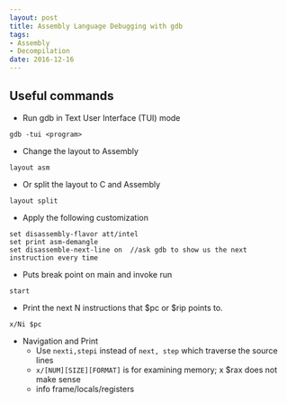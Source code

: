 ```yaml
---
layout: post
title: Assembly Language Debugging with gdb
tags:
- Assembly
- Decompilation
date: 2016-12-16
---
```


## Useful commands

- Run gdb in Text User Interface (TUI) mode
```shell
gdb -tui <program>
```

- Change the layout to Assembly
```
layout asm
```
- Or split the layout to C and Assembly
```
layout split
```
- Apply the following customization
```
set disassembly-flavor att/intel
set print asm-demangle
set disassemble-next-line on  //ask gdb to show us the next instruction every time
```
- Puts break point on main and invoke run
```
start
```
- Print the next N instructions that $pc or $rip points to.
```
x/Ni $pc
```
- Navigation and Print
  - Use `nexti,stepi` instead of `next, step` which traverse the source lines
  - `x/[NUM][SIZE][FORMAT]` is for examining memory; x $rax does not make sense
  - info frame/locals/registers
